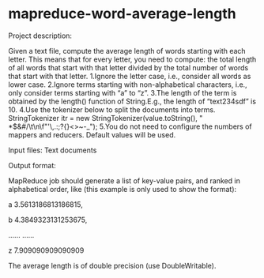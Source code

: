 # mapreduce-word-average-length

Project description:

Given a text file, compute the average length of words starting with each letter. This means that for every letter, you need to compute: the total length of all words that start with that letter divided by the total number of words that start with that letter.
1.Ignore the letter case, i.e., consider all words as lower case.
2.Ignore terms starting with non-alphabetical characters, i.e., only
consider terms starting with “a” to “z”.
3.The length of the term is obtained by the length() function of String.E.g., the length of “text234sdf” is 10.
4.Use the tokenizer below to split the documents into terms.
StringTokenizer itr = new StringTokenizer(value.toString(), " *$&#/\t\n\f\"'\\,.:;?![](){}<>~-_");
5.You do not need to configure the numbers of mappers and reducers. Default values will be used.

Input files:
Text documents

Output format:

MapReduce job should generate a list of key-value pairs, and ranked in alphabetical order, like (this example is only used to show the format):

a 3.5613186813186815,

b 4.3849323131253675,

...... ......

z 7.909090909090909

The average length is of double precision (use DoubleWritable).
